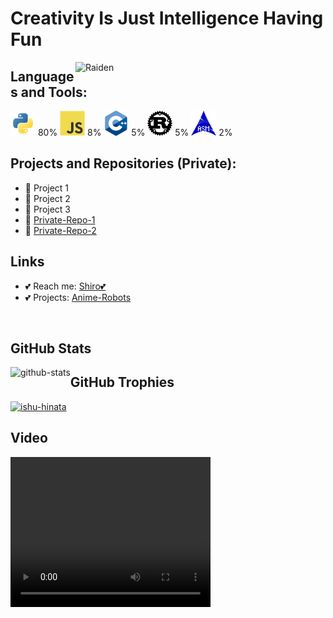<!-- GitHub Profile README -->

# Creativity Is Just Intelligence Having Fun

<img align="right" alt="Raiden" width="400" src="https://telegra.ph/file/bcf6185b7f596f4cdd21e.jpg">

## Languages and Tools:
<p>
  <a href="https://www.python.org" target="_blank" rel="noreferrer"><img src="https://raw.githubusercontent.com/devicons/devicon/master/icons/python/python-original.svg" alt="python" width="40" height="40"></a> 80%
  <a href="https://developer.mozilla.org/en-US/docs/Web/JavaScript" target="_blank" rel="noreferrer"><img src="https://raw.githubusercontent.com/devicons/devicon/master/icons/javascript/javascript-original.svg" alt="javascript" width="40" height="40"></a> 8%
  <a href="https://isocpp.org/" target="_blank" rel="noreferrer"><img src="https://raw.githubusercontent.com/devicons/devicon/master/icons/cplusplus/cplusplus-original.svg" alt="cplusplus" width="40" height="40"></a> 5%
  <a href="https://www.rust-lang.org" target="_blank" rel="noreferrer"><img src="https://raw.githubusercontent.com/devicons/devicon/master/icons/rust/rust-plain.svg" alt="rust" width="40" height="40"></a> 5%
  <a href="https://www.intel.com/content/www/us/en/products/processors/core/i9-processors.html" target="_blank" rel="noreferrer"><img src="https://raw.githubusercontent.com/devicons/devicon/master/icons/assembly/assembly-original.svg" alt="assembly" width="40" height="40"></a> 2%
</p>

## Projects and Repositories (Private):
- 💼 Project 1
- 💼 Project 2
- 💼 Project 3
- 💼 [Private-Repo-1](#)
- 💼 [Private-Repo-2](#)

## Links
- 💕 Reach me: [Shiro💕](https://t.me/Maid_Robot)
- 💕 Projects: [Anime-Robots](https://t.me/AnimeRobots)

<p>
  <a href="https://twitter.com/" target="_blank"><img src="https://img.shields.io/twitter/follow/?logo=twitter&style=for-the-badge" alt="" /></a>
</p>

## GitHub Stats
<img align="left" src="https://github-readme-stats.vercel.app/api/top-langs?username=ishu-hinata&show_icons=true&locale=en&layout=compact" alt="github-stats" />

## GitHub Trophies
<p align="left">
  <a href="https://github.com/ryo-ma/github-profile-trophy"><img src="https://github-profile-trophy.vercel.app/?username=ishu-hinata" alt="ishu-hinata" /></a>
</p>

## Video
<video width="320" height="240" controls>
  <source src="https://telegra.ph/file/bb75661425d08997b59fe.mp4" type="video/mp4">
  <source src="https://te.legra.ph/file/41bae440565b748eaeb5a.mp4" type="video/mp4">
  Your browser does not support the video tag.
</video>
